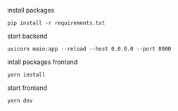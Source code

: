 install packages

`pip install -r requirements.txt`

start backend

`uvicorn main:app --reload --host 0.0.0.0 --port 8000`

intall packages frontend

`yarn install`

start frontend

`yarn dev`
